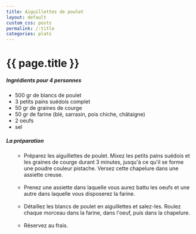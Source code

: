 ```yaml
---
title: Aiguillettes de poulet
layout: default
custom_css: posts
permalink: /:title
categories: plats
---
```


# {{ page.title }}

##### Ingrédients pour 4 personnes

- 500 gr de blancs de poulet
- 3 petits pains suédois complet
- 50 gr de graines de courge
- 50 gr de farine (blé, sarrasin, pois chiche, châtaigne)
- 2 oeufs
- sel

##### La préparation

<ul id="prepa">

<section id="categories" markdown="1">

- Préparez les aiguillettes de poulet. Mixez les petits pains suédois et les graines de courge durant 3 minutes, jusqu'à ce qu'il se forme une poudre couleur pistache. Versez cette chapelure dans une assiette creuse.<br><br>
- Prenez une assiette dans laquelle vous aurez battu les oeufs et une autre dans laquelle vous disposerez la farine.<br><br>
- Détaillez les blancs de poulet en aiguillettes et salez-les. Roulez chaque morceau dans la farine, dans l'oeuf, puis dans la chapelure.<br><br>
- Réservez au frais.

</section>

</ul>